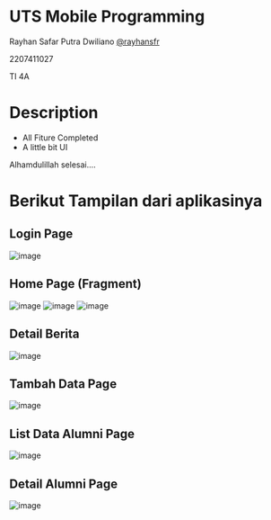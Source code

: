 # UTS Mobile Programming

Rayhan Safar Putra Dwiliano [@rayhansfr](https://github.com/rayhansfr) 

2207411027

TI 4A

# Description

- All Fiture Completed
- A little bit UI

Alhamdulillah selesai....

# Berikut Tampilan dari aplikasinya 

## Login Page
![image](https://github.com/rayhansfr/UTSMoprog-Rayhan-Safar-Putra-Dwiliano/assets/88795731/fe7814c1-e217-4e7c-8f90-389b4e4d0a66)


## Home Page (Fragment)
![image](https://github.com/rayhansfr/UTSMoprog-Rayhan-Safar-Putra-Dwiliano/assets/88795731/5324cf7d-472a-4143-b076-bc5b1435e6ad)
![image](https://github.com/rayhansfr/UTSMoprog-Rayhan-Safar-Putra-Dwiliano/assets/88795731/52939790-89a4-4b32-862b-75c95b20fb16)
![image](https://github.com/rayhansfr/UTSMoprog-Rayhan-Safar-Putra-Dwiliano/assets/88795731/9751f54f-ea66-4d18-8dbc-578084f250d1)

## Detail Berita
![image](https://github.com/rayhansfr/UTSMoprog-Rayhan-Safar-Putra-Dwiliano/assets/88795731/d84937dd-805d-42e0-8bbf-421d19d9a78c)

## Tambah Data Page
![image](https://github.com/rayhansfr/UTSMoprog-Rayhan-Safar-Putra-Dwiliano/assets/88795731/27ede996-befa-43b8-b330-768a2303a3bd)

## List Data Alumni Page
![image](https://github.com/rayhansfr/UTSMoprog-Rayhan-Safar-Putra-Dwiliano/assets/88795731/3b5cfd71-901b-478a-8967-f3fc506a5064)

## Detail Alumni Page
![image](https://github.com/rayhansfr/UTSMoprog-Rayhan-Safar-Putra-Dwiliano/assets/88795731/f5b31400-8434-46cf-bf3f-2d8e38ff52d3)









